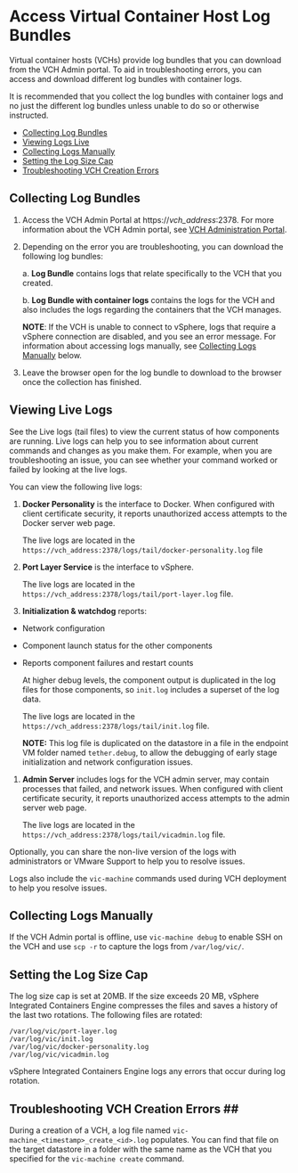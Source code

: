 # Access Virtual Container Host Log Bundles #

Virtual container hosts (VCHs) provide log bundles that you can download from the VCH Admin portal. To aid in troubleshooting errors, you can access and download different log bundles with container logs. 

It is recommended that you collect the log bundles with container logs and no just the different log bundles unless unable to do so or otherwise instructed.

- [Collecting Log Bundles](#collect-logs)
- [Viewing Logs Live](#live-logs)
- [Collecting Logs Manually](#manual)
- [Setting the Log Size Cap](#log-size-cap)
- [Troubleshooting VCH Creation Errors](#troubleshooting)

## Collecting Log Bundles <a id="collect-logs"></a>

1. Access the VCH Admin Portal at https://<i>vch_address</i>:2378. For more information about the VCH Admin portal, see [VCH Administration Portal](access_vicadmin.md).
2. Depending on the error you are troubleshooting, you can download the following log bundles:

	a. **Log Bundle** contains logs that relate specifically to the VCH that you created. 

	b. **Log Bundle with container logs** contains the logs for the VCH and also includes the logs regarding the containers that the VCH manages.

	**NOTE**: If the VCH is unable to connect to vSphere, logs that require a vSphere connection are disabled, and you see an error message. For information about accessing logs manually, see [Collecting Logs Manually](#manual) below.
3. Leave the browser open for the log bundle to download to the browser once the collection has finished.

## Viewing Live Logs <a id="live-logs"></a> 

See the Live logs (tail files) to view the current status of how components are running. Live logs can help you to see information about current commands and changes as you make them. For example, when you are troubleshooting an issue, you can see whether your command worked or failed by looking at the live logs. 

You can view the following live logs:

1. **Docker Personality** is the interface to Docker. When configured with client certificate security, it reports unauthorized access attempts to the Docker server web page. 
	
	The live logs are located in the `https://vch_address:2378/logs/tail/docker-personality.log` file
2. **Port Layer Service** is the interface to vSphere. 

	The live logs are located in the `https://vch_address:2378/logs/tail/port-layer.log` file. 
3. **Initialization & watchdog** reports:
 - Network configuration
 - Component launch status for the other components
 - Reports component failures and restart counts
 	
	At higher debug levels, the component output is duplicated in the log files for those components, so `init.log`  includes a superset of the log data.

	The live logs are located in the `https://vch_address:2378/logs/tail/init.log` file.

  	 **NOTE:** This log file is duplicated on the datastore in a file in the endpoint VM folder named `tether.debug`, to allow the debugging of early stage initialization and network configuration issues.
1. **Admin Server** includes logs for the VCH admin server, may contain processes that failed, and network issues. When configured with client certificate security, it reports unauthorized access attempts to the admin server web page. 

	The live logs are located in the `https://vch_address:2378/logs/tail/vicadmin.log` file.

Optionally, you can share the non-live version of the logs with administrators or VMware Support to help you to resolve issues.

Logs also include the `vic-machine` commands used during VCH deployment to help you resolve issues.

## Collecting Logs Manually <a id="manual"></a>
If the VCH Admin portal is offline, use `vic-machine debug` to enable SSH on the VCH and use `scp -r` to capture the logs from `/var/log/vic/`.

## Setting the Log Size Cap <a id="log-size-cap"></a>
The log size cap is set at 20MB. If the size exceeds 20 MB, vSphere Integrated Containers Engine compresses the files and saves a history of the last two rotations. The following files are rotated:

`/var/log/vic/port-layer.log` <br>
`/var/log/vic/init.log` <br>
`/var/log/vic/docker-personality.log` <br>
`/var/log/vic/vicadmin.log`

vSphere Integrated Containers Engine logs any errors that occur during log rotation.

## Troubleshooting VCH Creation Errors <a id="troubleshooting"></a>##

During a creation of a VCH, a log file named `vic-machine_<timestamp>_create_<id>.log` populates. You can find that file on the target datastore in a folder with the same name as the VCH that you specified for the `vic-machine create` command. 